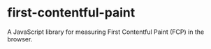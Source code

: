 # first-contentful-paint
A JavaScript library for measuring First Contentful Paint (FCP) in the browser.
